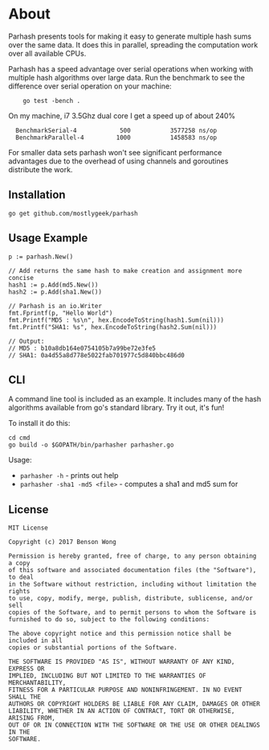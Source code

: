 # About

Parhash presents tools for making it easy to generate multiple
hash sums over the same data. It does this in parallel, spreading the
computation work over all available CPUs.

Parhash has a speed advantage over serial operations when working
with multiple hash algorithms over large data. Run the benchmark to see
the difference over serial operation on your machine:

```
    go test -bench .
```

On my machine, i7 3.5Ghz dual core I get a speed up of about 240%

```
  BenchmarkSerial-4            500           3577258 ns/op
  BenchmarkParallel-4         1000           1458583 ns/op
```

For smaller data sets parhash won't see significant performance
advantages due to the overhead of using channels and goroutines
distribute the work.

## Installation

```
go get github.com/mostlygeek/parhash

```

## Usage Example


```
p := parhash.New()

// Add returns the same hash to make creation and assignment more concise
hash1 := p.Add(md5.New())
hash2 := p.Add(sha1.New())

// Parhash is an io.Writer
fmt.Fprintf(p, "Hello World")
fmt.Printf("MD5 : %s\n", hex.EncodeToString(hash1.Sum(nil)))
fmt.Printf("SHA1: %s", hex.EncodeToString(hash2.Sum(nil)))

// Output:
// MD5 : b10a8db164e0754105b7a99be72e3fe5
// SHA1: 0a4d55a8d778e5022fab701977c5d840bbc486d0
```

## CLI

A command line tool is included as an example. It includes many of the hash
algorithms available from go's standard library. Try it out, it's fun!

To install it do this:

```
cd cmd
go build -o $GOPATH/bin/parhasher parhasher.go
```

Usage:

* `parhasher -h` - prints out help
* `parhasher -sha1 -md5 <file>` - computes a sha1 and md5 sum for <file>

## License

```
MIT License

Copyright (c) 2017 Benson Wong

Permission is hereby granted, free of charge, to any person obtaining a copy
of this software and associated documentation files (the "Software"), to deal
in the Software without restriction, including without limitation the rights
to use, copy, modify, merge, publish, distribute, sublicense, and/or sell
copies of the Software, and to permit persons to whom the Software is
furnished to do so, subject to the following conditions:

The above copyright notice and this permission notice shall be included in all
copies or substantial portions of the Software.

THE SOFTWARE IS PROVIDED "AS IS", WITHOUT WARRANTY OF ANY KIND, EXPRESS OR
IMPLIED, INCLUDING BUT NOT LIMITED TO THE WARRANTIES OF MERCHANTABILITY,
FITNESS FOR A PARTICULAR PURPOSE AND NONINFRINGEMENT. IN NO EVENT SHALL THE
AUTHORS OR COPYRIGHT HOLDERS BE LIABLE FOR ANY CLAIM, DAMAGES OR OTHER
LIABILITY, WHETHER IN AN ACTION OF CONTRACT, TORT OR OTHERWISE, ARISING FROM,
OUT OF OR IN CONNECTION WITH THE SOFTWARE OR THE USE OR OTHER DEALINGS IN THE
SOFTWARE.
```
